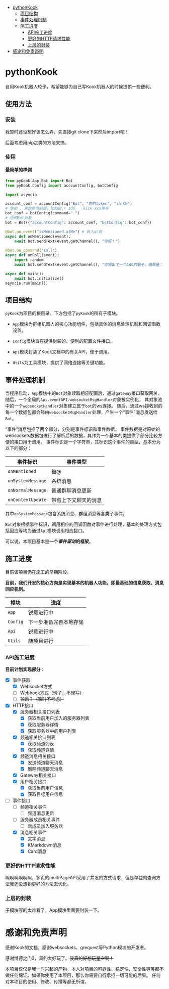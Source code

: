 <!-- TOC -->
* [pythonKook](#pythonkook)
  * [项目结构](#项目结构)
  * [事件处理机制](#事件处理机制)
  * [施工进度](#施工进度)
    * [API施工进度](#api施工进度)
    * [更好的HTTP请求性能](#更好的http请求性能)
    * [上层的封装](#上层的封装)
* [感谢和免责声明](#感谢和免责声明)
<!-- TOC -->

# pythonKook
自用Kook机器人轮子，希望能够为自己写Kook机器人的时候提供一些便利。

## 使用方法

### 安装

我暂时还没想好该怎么弄，先直接git clone下来然后import吧！

后面考虑用pip之类的方法来搞。

### 使用

#### 最简单的样例

```python
from pyKook.App.Bot import Bot
from pyKook.Config import accountConfig, botConfig

import asyncio

account_conf = accountConfig("Bot", "你的token", "zh-CN")
# 使用 . 来做命令前缀，比如说.r 1d6， .kick xxx等等
bot_conf = botConfig(command=".")
# 你的Bot对象
bot = Bot({"accountConfig": account_conf, "botConfig": bot_conf})

@bot.on_event("isMentioned.atMe") # 有人at我
async def onMentioned(event):
    await bot.sendText(event.getChannel(), "你好！")
    
@bot.on_command("roll")
async def onRoll(event):
    import random
    await bot.sendText(event.getChannel(), "你掷出了一个1d6的骰子，结果是：{}".format(random.randint(1, 6)))

async def main():
    await bot.initialize()
asyncio.run(main())
```

## 项目结构

`pyKook`为项目的根目录。下方包括了`pyKook`的所有子模块。

- `App`模块为群组机器人的核心功能组件，包括具体的消息处理机制和回调函数设置。

- `Config`模块旨在提供封装的、便利的配置文件接口。

- `Api`模块封装了Kook文档中的有关API，便于调用。

- `Utils`为工具模块，提供了网络连接等关键功能。

## 事件处理机制

当程序启动，`App`模块中的`Bot`对象读取相应配置后，通过`gateway`接口获取网关。
随后，一个全局的`Api.eventAPI.websocketMsgHandler`对象被实例化，
其对象池中的一个`websocketHandler`对象建立属于`bot`的ws连接。
随后，通过ws接收到的每一个数据包都会经由`websocketMsgHandler`处理，产生一个“事件”消息发送给`Bot`。

“事件”消息包括了两个部分，分别是事件标识和事件数据。
事件数据是对原始的websockets数据包进行了解析后的数据，其作为一个基本的类提供了部分比较方便的接口用于调用。
事件标识是一个字符串，其标识这个事件的类型，基本分为以下的部分：


|事件标识| 事件类型 |
|---|------|
|`onMentioned`| 被@   |
|`onSystemMessage`| 系统消息 |
|`onNormalMessage`|普通群聊消息更新|
|`onContextUpdate`|带有上下文聊天的消息|

其中`onSystemMessage`包含系统消息、群组消息等各类子事件。

`Bot`对象根据事件标识，调用相应的回调函数对事件进行处理，基本的处理方式包括回应等均为通过`Api`模块调用相应接口。

可以说，本项目基本是**一个*事件驱动*的框架**。


## 施工进度

目前该项目仍在施工的早期阶段。

**目前，我们开发的核心方向是实现基本的机器人功能，即最基础的信息获取、消息回应机制。**

|模块| 进度          |
|---|-------------|
|`App`| 锐意进行中       |
|`Config`| 下一步准备完善本地存储 |
|`Api`| 锐意进行中       |
|`Utils`| 随项目进行       |

### API施工进度

**目前计划实现部分**：

- [x] 事件获取
  - [x] Websocket方式
  - [ ] ~~Webhook方式（懒了，不想写）~~
  - [ ] ~~轮询？（暂时不考虑）~~

- [x] HTTP接口
  - [x] 服务器相关接口列表
    - [x] 获取当前用户加入的服务器列表
    - [x] 获取服务器详情
    - [x] 获取服务器中的用户列表
  - [x] 频道相关接口列表
    - [x] 获取频道列表
    - [x] 获取频道详情
  - [x] 频道消息相关接口
    - [x] 发送频道聊天消息
    - [x] 删除频道聊天消息
  - [x] Gateway相关接口
  - [x] 用户相关接口
    - [x] 获取当前用户信息
    - [x] 获取目标用户信息

- [ ] 事件接口
  - [ ] 频道相关事件
    - [ ] 频道消息更新
  - [ ] 服务器成员相关事件
    - [ ] 新成员加入服务器
  - [x] 消息相关事件
    - [x] 文字消息
    - [x] KMarkdown消息
    - [x] Card消息

### 更好的HTTP请求性能

啊啊啊啊啊啊，多页的multiPageAPI采用了并发的方式请求，但是单独的查询方法我还没想到更好的方法去优化。

### 上层的封装

子模块写的太难看了，App模块里面要封装一下。

# 感谢和免责声明

感谢Kook的文档，感谢websockets、grequest等Python模块的开发者。

感谢博德之门3，真的太好玩了。~~我真的好想玩星空啊！~~

本项目仅仅是我一时兴起的产物，本人对项目的可靠性、稳定性、安全性等等都不做任何保证。如果你使用了本项目，那么你需要自行承担一切可能的后果。
任何对本项目的使用、修改、传播等都无所谓。